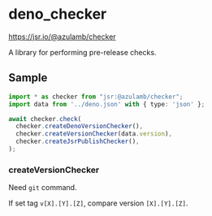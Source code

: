# deno_checker

https://jsr.io/@azulamb/checker

A library for performing pre-release checks.

## Sample

```ts
import * as checker from "jsr:@azulamb/checker";
import data from '../deno.json' with { type: 'json' };

await checker.check(
  checker.createDenoVersionChecker(),
  checker.createVersionChecker(data.version),
  checker.createJsrPublishChecker(),
);
```

### createVersionChecker

Need `git` command.

If set tag `v[X].[Y].[Z]`, compare version `[X].[Y].[Z]`.
